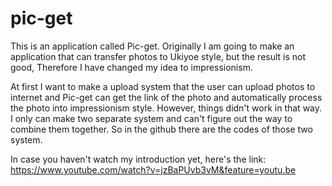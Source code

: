 # pic-get

This is an application called Pic-get. Originally I am going to make an application that can transfer photos to Ukiyoe style, but the result is not good, Therefore I have changed my idea to impressionism.

At first I want to make a upload system that the user can upload photos to internet and Pic-get can get the link of the photo and automatically process the photo into impressionism style. However, things didn't work in that way. I only can make two separate system and can't figure out the way to combine them together. So in the github there are the codes of those two system.

In case you haven't watch my introduction yet, here's the link:
https://www.youtube.com/watch?v=jzBaPUvb3vM&feature=youtu.be

